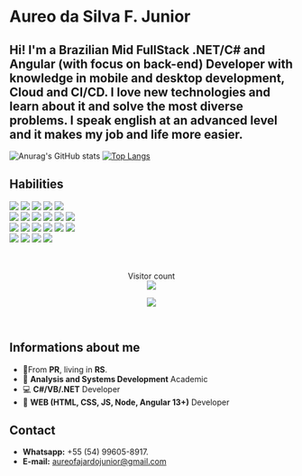 # Aureo da Silva F. Junior

## Hi! I'm a Brazilian Mid **FullStack** .NET/C# and Angular (with focus on **back-end**) Developer with knowledge in mobile and desktop development, Cloud and CI/CD. I love new technologies and learn about it and solve the most diverse problems. I speak **english** at an advanced level and it makes my job and life more easier.

![Anurag's GitHub stats](https://github-readme-stats.vercel.app/api?username=AureoFJunior&show_icons=true&theme=radical)
[![Top Langs](https://github-readme-stats.vercel.app/api/top-langs/?exclude_repo=Mini_ChatBot,Project-IA,Django-Project-Learning-&username=AureoFJunior&layout=compact&theme=radical)](https://github.com/anuraghazra/github-readme-stats)

## Habilities
<div class="back">
  <img src="https://img.shields.io/badge/C%23-239120?style=for-the-badge&logo=c-sharp&logoColor=white%22%3E">
  <img src="https://img.shields.io/badge/.NET-5C2D91?style=for-the-badge&logo=.net&logoColor=white%22%3E">
  <img src="https://img.shields.io/badge/Rabbitmq-FF6600?style=for-the-badge&logo=rabbitmq&logoColor=white">
  <img src="https://img.shields.io/badge/Unity-100000?style=for-the-badge&logo=unity&logoColor=white">
  <img src="https://img.shields.io/badge/git-%23F05033.svg?style=for-the-badge&logo=git&logoColor=white">
</div>
<div class="devops">
  <img src="https://img.shields.io/badge/docker-%230db7ed.svg?style=for-the-badge&logo=docker&logoColor=white">
  <img src="https://img.shields.io/badge/AWS-%23FF9900.svg?style=for-the-badge&logo=amazon-aws&logoColor=white">
  <img src="https://img.shields.io/badge/azure-%230072C6.svg?style=for-the-badge&logo=microsoftazure&logoColor=white">
  <img src="https://img.shields.io/badge/kubernetes-%23326ce5.svg?style=for-the-badge&logo=kubernetes&logoColor=white">
  <img src="https://img.shields.io/badge/Netlify-00C7B7?style=for-the-badge&logo=netlify&logoColor=white">
  <img src="https://img.shields.io/badge/github%20actions-%232671E5.svg?style=for-the-badge&logo=githubactions&logoColor=white">
</div>
<div class"front">
  <img src="https://img.shields.io/badge/JavaScript-F7DF1E?style=for-the-badge&logo=javascript&logoColor=black%22%3E">
  <img src="https://img.shields.io/badge/HTML5-E34F26?style=for-the-badge&logo=html5&logoColor=white%22%3E">
  <img src="https://img.shields.io/badge/CSS3-1572B6?style=for-the-badge&logo=css3&logoColor=white%22%3E">
  <img src="https://img.shields.io/badge/Angular-DD0031?style=for-the-badge&logo=angular&logoColor=white%22%3E">
  <img src="https://img.shields.io/badge/blazor-%235C2D91.svg?style=for-the-badge&logo=blazor&logoColor=white">
  <img src="https://img.shields.io/badge/node.js-6DA55F?style=for-the-badge&logo=node.js&logoColor=white">
</div>
<div class="database">
  <img src="https://img.shields.io/badge/Microsoft%20SQL%20Sever-CC2927?style=for-the-badge&logo=microsoft%20sql%20server&logoColor=white">
  <img src="https://img.shields.io/badge/PostgreSQL-316192?style=for-the-badge&logo=postgresql&logoColor=white%22%3E">
  <img src="https://img.shields.io/badge/MySQL-005C84?style=for-the-badge&logo=mysql&logoColor=white%22%3E">
  <img src="https://img.shields.io/badge/Oracle-F80000?style=for-the-badge&logo=oracle&logoColor=white">
</div>

<br />
<br />

<p align="center"> 
  Visitor count<br>
  <img src="https://profile-counter.glitch.me/AureoFJunior/count.svg" />
</p>

<p align="center">
<img src="https://cdni.iconscout.com/illustration/premium/thumb/programming-skills-1946874-1649524.png" />
</p>

<br />

## Informations about me

-  🏡From **PR**, living in **RS**.
- 📒 **Analysis and Systems Development** Academic
- 💻 **C#/VB/.NET** Developer
- 📃 **WEB (HTML, CSS, JS, Node, Angular 13+)** Developer


##  Contact

- **Whatsapp:**  +55 (54) 99605-8917.
- **E-mail:** aureofajardojunior@gmail.com
